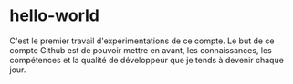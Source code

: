 # hello-world
C'est le premier travail d'expérimentations de ce compte.
Le but de ce compte Github est de pouvoir mettre en avant, les connaissances, les compétences et la qualité de développeur que je tends à devenir chaque jour.
